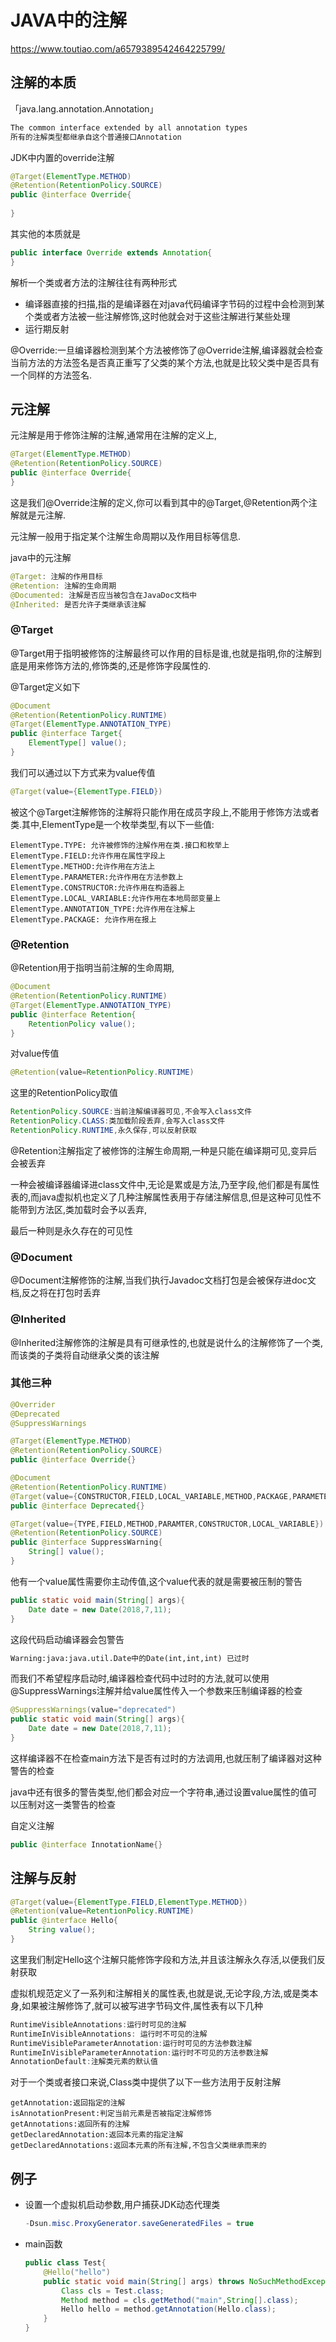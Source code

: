 #  JAVA中的注解

https://www.toutiao.com/a6579389542464225799/

## 注解的本质

「java.lang.annotation.Annotation」

```txt
The common interface extended by all annotation types
所有的注解类型都继承自这个普通接口Annotation
```

JDK中内置的override注解

```java
@Target(ElementType.METHOD)
@Retention(RetentionPolicy.SOURCE)
public @interface Override{
    
}
```

其实他的本质就是

```java
public interface Override extends Annotation{
}
```

解析一个类或者方法的注解往往有两种形式

- 编译器直接的扫描,指的是编译器在对java代码编译字节码的过程中会检测到某个类或者方法被一些注解修饰,这时他就会对于这些注解进行某些处理
- 运行期反射

@Override:一旦编译器检测到某个方法被修饰了@Override注解,编译器就会检查当前方法的方法签名是否真正重写了父类的某个方法,也就是比较父类中是否具有一个同样的方法签名.

## 元注解

元注解是用于修饰注解的注解,通常用在注解的定义上,

```java
@Target(ElementType.METHOD)
@Retention(RetentionPolicy.SOURCE)
public @interface Override{
}
```

这是我们@Override注解的定义,你可以看到其中的@Target,@Retention两个注解就是元注解.

元注解一般用于指定某个注解生命周期以及作用目标等信息.

java中的元注解

```java
@Target: 注解的作用目标
@Retention: 注解的生命周期
@Documented: 注解是否应当被包含在JavaDoc文档中
@Inherited: 是否允许子类继承该注解
```

### @Target

@Target用于指明被修饰的注解最终可以作用的目标是谁,也就是指明,你的注解到底是用来修饰方法的,修饰类的,还是修饰字段属性的.

@Target定义如下

```java
@Document
@Retention(RetentionPolicy.RUNTIME)
@Target(ElementType.ANNOTATION_TYPE)
public @interface Target{
    ElementType[] value();
}
```

我们可以通过以下方式来为value传值

```java
@Target(value={ElementType.FIELD})
```

被这个@Target注解修饰的注解将只能作用在成员字段上,不能用于修饰方法或者类.其中,ElementType是一个枚举类型,有以下一些值:

```jvaa
ElementType.TYPE: 允许被修饰的注解作用在类.接口和枚举上
ElementType.FIELD:允许作用在属性字段上
ElementType.METHOD:允许作用在方法上
ElementType.PARAMETER:允许作用在方法参数上
ElementType.CONSTRUCTOR:允许作用在构造器上
ElementType.LOCAL_VARIABLE:允许作用在本地局部变量上
ElementType.ANNOTATION_TYPE:允许作用在注解上
ElementType.PACKAGE: 允许作用在报上
```

### @Retention

@Retention用于指明当前注解的生命周期,

```java
@Document
@Retention(RetentionPolicy.RUNTIME)
@Target(ElementType.ANNOTATION_TYPE)
public @interface Retention{
    RetentionPolicy value();
}
```

对value传值

```java
@Retention(value=RetentionPolicy.RUNTIME)
```

这里的RetentionPolicy取值

```java
RetentionPolicy.SOURCE:当前注解编译器可见,不会写入class文件
RetentionPolicy.CLASS:类加载阶段丢弃,会写入class文件
RetentionPolicy.RUNTIME,永久保存,可以反射获取
```

@Retention注解指定了被修饰的注解生命周期,一种是只能在编译期可见,变异后会被丢弃

一种会被编译器编译进class文件中,无论是累或是方法,乃至字段,他们都是有属性表的,而java虚拟机也定义了几种注解属性表用于存储注解信息,但是这种可见性不能带到方法区,类加载时会予以丢弃,

最后一种则是永久存在的可见性

### @Document

@Document注解修饰的注解,当我们执行Javadoc文档打包是会被保存进doc文档,反之将在打包时丢弃

### @Inherited

@Inherited注解修饰的注解是具有可继承性的,也就是说什么的注解修饰了一个类,而该类的子类将自动继承父类的该注解

### 其他三种

```java
@Overrider
@Deprecated
@SuppressWarnings
```

```java
@Target(ElementType.METHOD)
@Retention(RetentionPolicy.SOURCE)
public @interface Override{}
```

```java
@Document
@Retention(RetentionPolicy.RUNTIME)
@Target(value={CONSTRUCTOR,FIELD,LOCAL_VARIABLE,METHOD,PACKAGE,PARAMETER,TYPE})
public @interface Deprecated{}
```

```java
@Target(value={TYPE,FIELD,METHOD,PARAMTER,CONSTRUCTOR,LOCAL_VARIABLE})
@Retention(RetentionPolicy.SOURCE)
public @interface SuppressWarning{
    String[] value();
}
```

他有一个value属性需要你主动传值,这个value代表的就是需要被压制的警告

```java
public static void main(String[] args){
    Date date = new Date(2018,7,11);
}
```

这段代码启动编译器会包警告

```txt
Warning:java:java.util.Date中的Date(int,int,int) 已过时
```

而我们不希望程序启动时,编译器检查代码中过时的方法,就可以使用@SuppressWarnings注解并给value属性传入一个参数来压制编译器的检查

```java
@SuppressWarnings(value="deprecated")
public static void main(String[] args){
    Date date = new Date(2018,7,11);
}
```

这样编译器不在检查main方法下是否有过时的方法调用,也就压制了编译器对这种警告的检查

java中还有很多的警告类型,他们都会对应一个字符串,通过设置value属性的值可以压制对这一类警告的检查

自定义注解

```java
public @interface InnotationName{}
```

## 注解与反射

```java
@Target(value={ElementType.FIELD,ElementType.METHOD})
@Retention(value=RetentionPolicy.RUNTIME)
public @interface Hello{
    String value();
}
```

这里我们制定Hello这个注解只能修饰字段和方法,并且该注解永久存活,以便我们反射获取

虚拟机规范定义了一系列和注解相关的属性表,也就是说,无论字段,方法,或是类本身,如果被注解修饰了,就可以被写进字节码文件,属性表有以下几种

```java
RuntimeVisibleAnnotations:运行时可见的注解
RuntimeInVisibleAnnotations: 运行时不可见的注解
RuntimeVisibleParameterAnnotation:运行时可见的方法参数注解
RuntimeInVisibleParameterAnnotation:运行时不可见的方法参数注解
AnnotationDefault:注解类元素的默认值
```

对于一个类或者接口来说,Class类中提供了以下一些方法用于反射注解

```jvaa
getAnnotation:返回指定的注解
isAnnotationPresent:判定当前元素是否被指定注解修饰
getAnnotations:返回所有的注解
getDeclaredAnnotation:返回本元素的指定注解
getDeclaredAnnotations:返回本元素的所有注解,不包含父类继承而来的
```

## 例子

- 设置一个虚拟机启动参数,用户捕获JDK动态代理类

  ```java
  -Dsun.misc.ProxyGenerator.saveGeneratedFiles = true
  ```

- main函数

  ```java
  public class Test{
      @Hello("hello")
      public static void main(String[] args) throws NoSuchMethodException{
          Class cls = Test.class;
          Method method = cls.getMethod("main",String[].class);
          Hello hello = method.getAnnotation(Hello.class);
      }
  }
  ```

  

